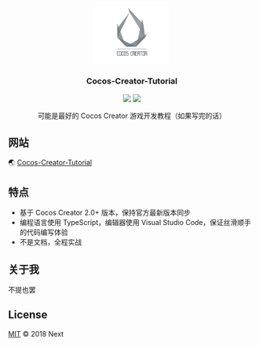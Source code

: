 <p align="center">
    <a href="https://github.com/potato47/cocos-creator-tutorial">
        <img src="./static/cocos_creator.png" width="152">
    </a>
    <h3 align="center">Cocos-Creator-Tutorial</h3>
    <p align="center">
        <a href="https://github.com/l-hammer/You-need-to-know-css/blob/master/LICENSE"><img src="https://img.shields.io/github/license/l-hammer/You-need-to-know-css.svg??colorB=brightgreen"></a>
        <a href="https://github.com/l-hammer/You-need-to-know-css"><img src="https://img.shields.io/github/stars/potato47/cocos-creator-tutorial.svg?style=social"></a>
    </p>
    <p align="center">
        可能是最好的 Cocos Creator 游戏开发教程（如果写完的话）<br>
    </p>
</p>

## 网站

🌏 [Cocos-Creator-Tutorial](https://potato47.github.io/cocos-creator-tutorial/#/)

## 特点

* 基于 Cocos Creator 2.0+ 版本，保持官方最新版本同步
* 编程语言使用 TypeScript，编辑器使用 Visual Studio Code，保证丝滑顺手的代码编写体验
* 不是文档，全程实战

## 关于我
不提也罢

## License

[MIT](https://github.com/potato47/cocos-creator/blob/master/LICENSE) © 2018 Next
